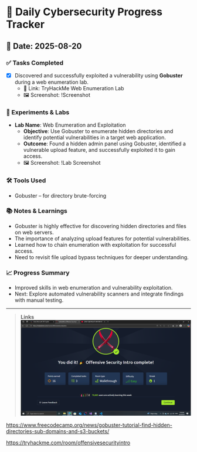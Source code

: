 # 🧠 Daily Cybersecurity Progress Tracker

## 📅 Date: 2025-08-20

### ✅ Tasks Completed
- [x] Discovered and successfully exploited a vulnerability using **Gobuster** during a web enumeration lab.  
  - 🔗 Link: TryHackMe Web Enumeration Lab  
  - 🖼️ Screenshot: !Screenshot  

### 🧪 Experiments & Labs
- **Lab Name**: Web Enumeration and Exploitation  
  - **Objective**: Use Gobuster to enumerate hidden directories and identify potential vulnerabilities in a target web application.  
  - **Outcome**: Found a hidden admin panel using Gobuster, identified a vulnerable upload feature, and successfully exploited it to gain access.  
  - 🖼️ Screenshot: !Lab Screenshot  

### 🛠️ Tools Used
- Gobuster – for directory brute-forcing   

### 📚 Notes & Learnings
- Gobuster is highly effective for discovering hidden directories and files on web servers.  
- The importance of analyzing upload features for potential vulnerabilities.  
- Learned how to chain enumeration with exploitation for successful access.  
- Need to revisit file upload bypass techniques for deeper understanding.

### 📈 Progress Summary
- Improved skills in web enumeration and vulnerability exploitation.  
- Next: Explore automated vulnerability scanners and integrate findings with manual testing.

---

> **Links**
![alt text](<../../../../../../ScreenShots/Screenshot (7).png>)

https://www.freecodecamp.org/news/gobuster-tutorial-find-hidden-directories-sub-domains-and-s3-buckets/ 

https://tryhackme.com/room/offensivesecurityintro 

